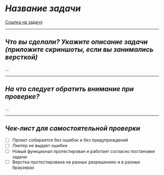 # _Название задачи_

[Ссылка на задачу]()

---

## _Что вы сделали? Укажите описание задачи (приложите скриншоты, если вы занимались версткой)_

...

---

## _На что следует обратить внимание при проверке?_

...

---

## _Чек-лист для самостоятельной проверки_

- [ ] Проект собирается без ошибок и без предупреждений
- [ ] Линтер не выдает ошибки
- [ ] Новый функционал протестирован и работает согласно постановке задачи
- [ ] Верстка протестирована на разных разрешениях и в разных браузерах
